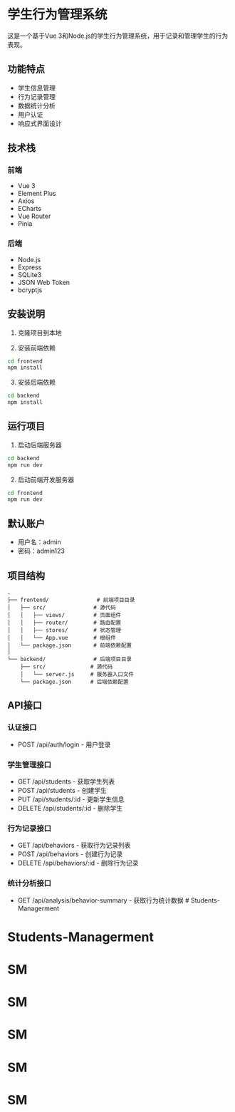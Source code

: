 # 学生行为管理系统

这是一个基于Vue 3和Node.js的学生行为管理系统，用于记录和管理学生的行为表现。

## 功能特点

- 学生信息管理
- 行为记录管理
- 数据统计分析
- 用户认证
- 响应式界面设计

## 技术栈

### 前端
- Vue 3
- Element Plus
- Axios
- ECharts
- Vue Router
- Pinia

### 后端
- Node.js
- Express
- SQLite3
- JSON Web Token
- bcryptjs

## 安装说明

1. 克隆项目到本地

2. 安装前端依赖
```bash
cd frontend
npm install
```

3. 安装后端依赖
```bash
cd backend
npm install
```

## 运行项目

1. 启动后端服务器
```bash
cd backend
npm run dev
```

2. 启动前端开发服务器
```bash
cd frontend
npm run dev
```

## 默认账户

- 用户名：admin
- 密码：admin123

## 项目结构

```
.
├── frontend/               # 前端项目目录
│   ├── src/               # 源代码
│   │   ├── views/         # 页面组件
│   │   ├── router/        # 路由配置
│   │   ├── stores/        # 状态管理
│   │   └── App.vue        # 根组件
│   └── package.json       # 前端依赖配置
│
└── backend/               # 后端项目目录
    ├── src/              # 源代码
    │   └── server.js     # 服务器入口文件
    └── package.json      # 后端依赖配置
```

## API接口

### 认证接口
- POST /api/auth/login - 用户登录

### 学生管理接口
- GET /api/students - 获取学生列表
- POST /api/students - 创建学生
- PUT /api/students/:id - 更新学生信息
- DELETE /api/students/:id - 删除学生

### 行为记录接口
- GET /api/behaviors - 获取行为记录列表
- POST /api/behaviors - 创建行为记录
- DELETE /api/behaviors/:id - 删除行为记录

### 统计分析接口
- GET /api/analysis/behavior-summary - 获取行为统计数据 # Students-Managerment
# Students-Managerment
# SM
# SM
# SM
# SM
# SM
